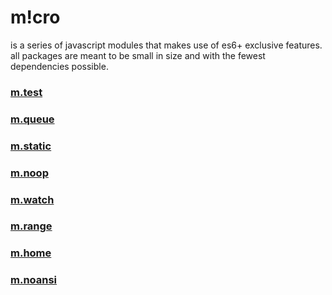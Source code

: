 m!cro
===
is a series of javascript modules that makes use of es6+ exclusive features. all packages are meant to be small in size and with the fewest dependencies possible.

### [m.test](https://github.com/ivoputzer/m.test#readme)
### [m.queue](https://github.com/ivoputzer/m.queue#readme)
### [m.static](https://github.com/ivoputzer/m.static#readme)
### [m.noop](https://github.com/ivoputzer/m.noop#readme)
### [m.watch](https://github.com/ivoputzer/m.watch#readme)
### [m.range](https://github.com/ivoputzer/m.range#readme)
### [m.home](https://github.com/ivoputzer/m.home#readme)
### [m.noansi](https://github.com/ivoputzer/m.noansi#readme)
